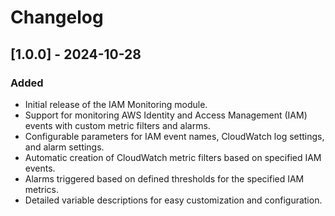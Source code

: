 # Changelog

## [1.0.0] - 2024-10-28

### Added
- Initial release of the IAM Monitoring module.
- Support for monitoring AWS Identity and Access Management (IAM) events with custom metric filters and alarms.
- Configurable parameters for IAM event names, CloudWatch log settings, and alarm settings.
- Automatic creation of CloudWatch metric filters based on specified IAM events.
- Alarms triggered based on defined thresholds for the specified IAM metrics.
- Detailed variable descriptions for easy customization and configuration.
